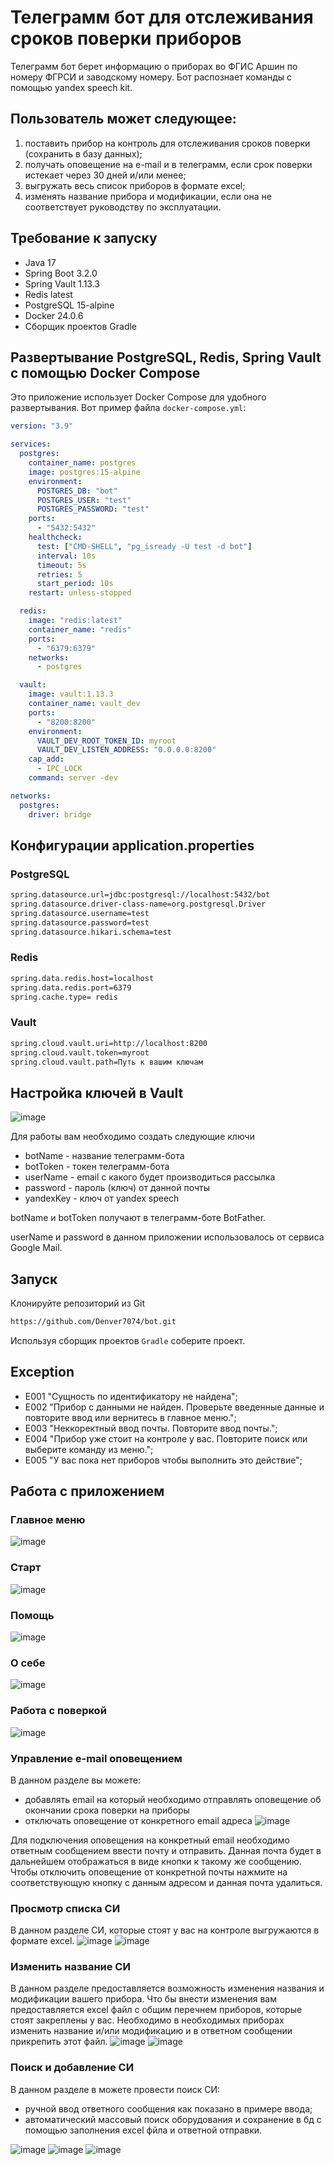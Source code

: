 # Телеграмм бот для отслеживания сроков поверки приборов
Телеграмм бот берет информацию о приборах во ФГИС Аршин по номеру ФГРСИ и заводскому номеру. Бот распознает команды с помощью yandex speech kit.
## Пользователь может следующее: 
1. поставить прибор на контроль для отслеживания сроков поверки (сохранить в базу данных); 
2. получать оповещение на e-mail и в телеграмм, если срок поверки истекает через 30 дней и/или менее;
3. выгружать весь список приборов в формате excel;
4. изменять название прибора и модификации, если она не соответствует руководству по эксплуатации.
## Требование к запуску
- Java 17
- Spring Boot 3.2.0
- Spring Vault 1.13.3
- Redis latest
- PostgreSQL 15-alpine
- Docker 24.0.6
- Сборщик проектов Gradle
## Развертывание PostgreSQL, Redis, Spring Vault с помощью Docker Compose
Это приложение использует Docker Compose для удобного развертывания. Вот пример файла `docker-compose.yml`:
```yaml
version: "3.9"

services:
  postgres:
    container_name: postgres
    image: postgres:15-alpine
    environment:
      POSTGRES_DB: "bot"
      POSTGRES_USER: "test"
      POSTGRES_PASSWORD: "test"
    ports:
      - "5432:5432"
    healthcheck:
      test: ["CMD-SHELL", "pg_isready -U test -d bot"]
      interval: 10s
      timeout: 5s
      retries: 5
      start_period: 10s
    restart: unless-stopped

  redis:
    image: "redis:latest"
    container_name: "redis"
    ports:
      - "6379:6379"
    networks:
      - postgres

  vault:
    image: vault:1.13.3
    container_name: vault_dev
    ports:
      - "8200:8200"
    environment:
      VAULT_DEV_ROOT_TOKEN_ID: myroot
      VAULT_DEV_LISTEN_ADDRESS: "0.0.0.0:8200"
    cap_add:
      - IPC_LOCK
    command: server -dev

networks:
  postgres:
    driver: bridge
```
## Конфигурации application.properties
### PostgreSQL
```bash
spring.datasource.url=jdbc:postgresql://localhost:5432/bot
spring.datasource.driver-class-name=org.postgresql.Driver
spring.datasource.username=test
spring.datasource.password=test
spring.datasource.hikari.schema=test
```
### Redis
```bash
spring.data.redis.host=localhost
spring.data.redis.port=6379
spring.cache.type= redis
```
### Vault
```bash
spring.cloud.vault.uri=http://localhost:8200
spring.cloud.vault.token=myroot
spring.cloud.vault.path=Путь к вашим ключам
```
## Настройка ключей в Vault
![image](https://github.com/Denver7074/bot/assets/119703412/d38273e3-b0f5-49ab-97fe-9501b17bd7d9)

Для работы вам необходимо создать следующие ключи
- botName - название телеграмм-бота
- botToken - токен телеграмм-бота
- userName - email с какого будет производиться рассылка
- password - пароль (ключ) от данной почты
- yandexKey - ключ от yandex speech

botName и botToken получают в телеграмм-боте BotFather.

userName и password в данном приложении использовалось от сервиса Google Mail.
## Запуск
Клонируйте репозиторий из Git
```bash
https://github.com/Denver7074/bot.git
```
Используя сборщик проектов `Gradle` соберите проект.
## Exception
- E001 "Cущность по идентификатору не найдена";
- E002 "Прибор с данными не найден. Проверьте введенные данные и повторите ввод или вернитесь в главное меню.";
- E003 "Неккоректный ввод почты. Повторите ввод почты.";
- E004 "Прибор уже стоит на контроле у вас. Повторите поиск или выберите команду из меню.";
- E005 "У вас пока нет приборов чтобы выполнить это действие";
## Работа с приложением
### Главное меню
![image](https://github.com/Denver7074/bot/assets/119703412/3b91ba15-9359-4ed8-8b49-a42e73cb239f)
### Старт
![image](https://github.com/Denver7074/bot/assets/119703412/4c552880-4189-4ff3-999f-3efa5b5cee66)
### Помощь
![image](https://github.com/Denver7074/bot/assets/119703412/e7fee217-e82e-474e-9c02-568fcb3fc27e)
### О себе
![image](https://github.com/Denver7074/bot/assets/119703412/5fbf25ff-0b5a-4f9e-97f5-14c7efb452ed)
### Работа с поверкой
![image](https://github.com/Denver7074/bot/assets/119703412/8f6d51ed-4539-4fac-89a8-d633036cbaf0)
### Управление e-mail оповещением
В данном разделе вы можете:
- добавлять email на который необходимо отправлять оповещение об окончании срока поверки на приборы
- отключать оповещение от конкретного email адреса
![image](https://github.com/Denver7074/bot/assets/119703412/71c94619-1182-48cc-aaa9-d66885e12150)

Для подключения оповещения на конкретный email необходимо ответным сообщением ввести почту и отправить. Данная почта будет в дальнейшем отображаться в виде кнопки к такому же сообщению. Чтобы отключить оповещение от конкретной почты нажмите на соответствующую кнопку с данным адресом и данная почта удалиться.
### Просмотр списка CИ
В данном разделе СИ, которые стоят у вас на контроле выгружаются в формате excel.
![image](https://github.com/Denver7074/bot/assets/119703412/a003e369-37b0-4c0c-aaa6-be5a2ff7734d)
![image](https://github.com/Denver7074/bot/assets/119703412/f7f1616b-facc-4290-90dd-3ddf8952dd99)
### Изменить название СИ
В данном разделе предоставляется возможность изменения названия и модификации вашего прибора. Что бы внести изменения вам предоставляется excel файл с общим перечнем приборов, которые стоят закреплены у вас. Необходимо в необходимых приборах изменить название и/или модификацию и в ответном сообщении прикрепить этот файл.
![image](https://github.com/Denver7074/bot/assets/119703412/4dbe3037-5386-4852-8702-b312233ba819)
![image](https://github.com/Denver7074/bot/assets/119703412/bc9a56f4-ebbd-41bf-b19a-fa5592a6d6d3)
### Поиск и добавление СИ
В данном разделе в можете провести поиск СИ:
-  ручной ввод ответного сообщения как показано в примере ввода;
-  автоматический массовый поиск оборудования и сохранение в бд с помощью заполнения excel фйла и ответной отправки.

![image](https://github.com/Denver7074/bot/assets/119703412/db21c645-aaf1-4a26-9047-757366a100c8)
![image](https://github.com/Denver7074/bot/assets/119703412/a0cc3379-2d6a-408b-8c28-3ebe87701312)
![image](https://github.com/Denver7074/bot/assets/119703412/27413fd2-507e-419e-8a21-fb035033c90c)
